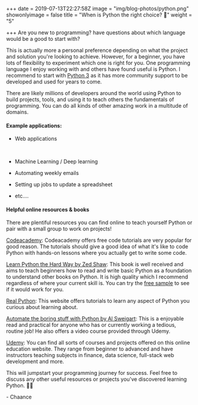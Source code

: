 +++
date = 2019-07-13T22:27:58Z
image = "img/blog-photos/python.png"
showonlyimage = false
title = "When is Python the right choice? 🐍"
weight = "5"

+++
Are you new to programming? have questions about which language would be a good to start with?

This is actually more a personal preference depending on what the project and solution you're looking to achieve. However, for a beginner, you have lots of flexibility to experiment which one is right for you. One programming language I enjoy working with and others have found useful is Python. I recommend to start with [Python 3](https://www.python.org/downloads/) as it has more community support to be developed and used for years to come.

There are likely millions of developers around the world using Python to build projects, tools, and using it to teach others the fundamentals of programming. You can do all kinds of other amazing work in a multitude of domains.

#### Example applications:

* Web applications

  &nbsp;
* Machine Learning / Deep learning
* Automating weekly emails
* Setting up jobs to update a spreadsheet
* etc....

#### Helpful online resources & books

There are plentiful resources you can find online to teach yourself Python or  pair with a small group to work on projects!

[Codeacademy](https://www.codecademy.com/learn/learn-python-3): Codeacademy offers free code tutorials are very popular for good reason. The tutorials should give a good idea of what it's like to code Python with hands-on lessons where you actually get to write some code.

[Learn Python the Hard Way by Zed Shaw](https://learncodethehardway.org/python/): This book is well received and aims to teach beginners how to read and write basic Python as a foundation to understand other books on Python. It is high quality which I recommend regardless of where your current skill is. You can try the [free sample](https://learnpythonthehardway.org/python3/) to see if it would work for you.

[Real Python](https://realpython.com/): This website offers tutorials to learn any aspect of Python you curious about learning about.

[Automate the boring stuff with Python by Al Sweigart](https://automatetheboringstuff.com/): This is a enjoyable read and practical for anyone who has or currently working a tedious, routine job! He also offers a video course provided through Udemy.

[Udemy](https://www.udemy.com/topic/python/free/): You can find all sorts of courses and projects offered on this online education website. They range from beginner to advanced and have instructors teaching subjects in finance, data science, full-stack web development and more.

This will jumpstart your programming journey for success. Feel free to discuss any other useful resources or projects you've discovered learning Python. 👌🏾

\-  Chaance